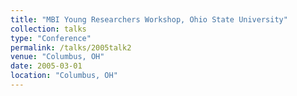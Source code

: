 ```yaml
---
title: "MBI Young Researchers Workshop, Ohio State University"
collection: talks
type: "Conference" 
permalink: /talks/2005talk2
venue: "Columbus, OH"
date: 2005-03-01
location: "Columbus, OH"
---
```

